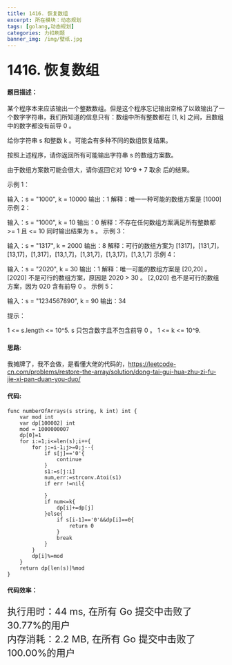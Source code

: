 ```yaml
---
title: 1416. 恢复数组
excerpt: 所在模块：动态规划
tags: [golang,动态规划]
categories: 力扣刷题
banner_img: /img/壁纸.jpg
---
```


### <font size=6px>1416. 恢复数组</font>

#### 题目描述：

某个程序本来应该输出一个整数数组。但是这个程序忘记输出空格了以致输出了一个数字字符串，我们所知道的信息只有：数组中所有整数都在 [1, k] 之间，且数组中的数字都没有前导 0 。

给你字符串 s 和整数 k 。可能会有多种不同的数组恢复结果。

按照上述程序，请你返回所有可能输出字符串 s 的数组方案数。

由于数组方案数可能会很大，请你返回它对 10^9 + 7 取余 后的结果。

 

示例 1：

输入：s = "1000", k = 10000
输出：1
解释：唯一一种可能的数组方案是 [1000]
示例 2：

输入：s = "1000", k = 10
输出：0
解释：不存在任何数组方案满足所有整数都 >= 1 且 <= 10 同时输出结果为 s 。
示例 3：

输入：s = "1317", k = 2000
输出：8
解释：可行的数组方案为 [1317]，[131,7]，[13,17]，[1,317]，[13,1,7]，[1,31,7]，[1,3,17]，[1,3,1,7]
示例 4：

输入：s = "2020", k = 30
输出：1
解释：唯一可能的数组方案是 [20,20] 。 [2020] 不是可行的数组方案，原因是 2020 > 30 。 [2,020] 也不是可行的数组方案，因为 020 含有前导 0 。
示例 5：

输入：s = "1234567890", k = 90
输出：34


提示：

1 <= s.length <= 10^5.
s 只包含数字且不包含前导 0 。
1 <= k <= 10^9.

#### 思路:

我摊牌了，我不会做，是看懂大佬的代码的，https://leetcode-cn.com/problems/restore-the-array/solution/dong-tai-gui-hua-zhu-zi-fu-jie-xi-pan-duan-you-duo/

#### 代码:

```golang
func numberOfArrays(s string, k int) int {
    var mod int
    var dp[100002] int
    mod = 1000000007
    dp[0]=1
    for i:=1;i<=len(s);i++{
        for j:=i-1;j>=0;j--{
            if s[j]=='0'{
                continue
            }
            s1:=s[j:i]
            num,err:=strconv.Atoi(s1)
            if err !=nil{
                
            }
            if num<=k{
                dp[i]+=dp[j]
            }else{
                if s[i-1]=='0'&&dp[i]==0{
                    return 0
                }
                break
            }
        }
        dp[i]%=mod
    }
    return dp[len(s)]%mod
}
```

#### 代码效率：

<p class="note note-primary"; style="font-size:22px">
   执行用时：44 ms, 在所有 Go 提交中击败了30.77%的用户<br>
   内存消耗：2.2 MB, 在所有 Go 提交中击败了100.00%的用户
</p>

